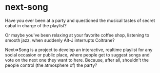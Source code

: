 # next-song
Have you ever been at a party and questioned the musical tastes of secret cabal in charge of the playlist?

Or maybe you've been relaxing at your favorite coffee shop, listening to smooth jazz, when suddenly Alt-J interrupts Coltrane?

Next=>Song is a project to develop an interactive, realtime playlist for any social occasion or public place, where people get to suggest songs and vote on the next one they want to here. 
Because, after all, shouldn't the people control (the atmosphere of) the party? 
